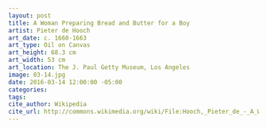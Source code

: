 ```yaml
---
layout: post
title: A Woman Preparing Bread and Butter for a Boy
artist: Pieter de Hooch
art_date: c. 1660-1663
art_type: Oil on Canvas
art_height: 68.3 cm
art_width: 53 cm
art_location: The J. Paul Getty Museum, Los Angeles
image: 03-14.jpg
date: 2016-03-14 12:00:00 -05:00
categories:
tags:
cite_author: Wikipedia
cite_url: http://commons.wikimedia.org/wiki/File:Hooch,_Pieter_de_-_A_Woman_Preparing_Bread_and_Butter_for_a_Boy_-_Google_Art_Project.jpg
---
```

